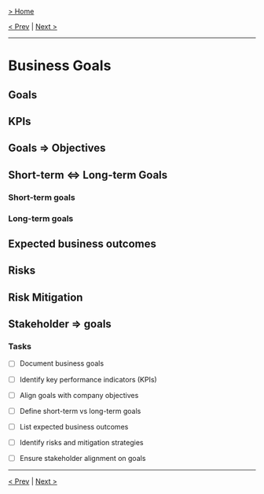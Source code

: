 [> Home](../readme.md)

[< Prev](../1.Overview/readme.md)  |  [Next >](../3.Drivers-requirements/readme.md)

---

# Business Goals

## Goals

## KPIs

## Goals => Objectives

## Short-term <=> Long-term Goals

### Short-term goals

### Long-term goals

## Expected business outcomes

## Risks

## Risk Mitigation

## Stakeholder => goals


### **Tasks**
* [ ] Document business goals
* [ ] Identify key performance indicators (KPIs)
* [ ] Align goals with company objectives
* [ ] Define short-term vs long-term goals
* [ ] List expected business outcomes
* [ ] Identify risks and mitigation strategies
* [ ] Ensure stakeholder alignment on goals


---

[< Prev](../1.Overview/readme.md)  |  [Next >](../3.Drivers-requirements/readme.md)
